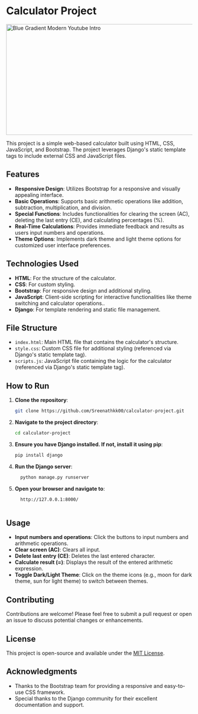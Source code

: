 # Calculator Project

<img src="https://github.com/user-attachments/assets/075cfd91-64ef-475e-b2ed-271eb9ac00e2" alt="Blue Gradient Modern Youtube Intro" width="600px" height="300px">




This project is a simple web-based calculator built using HTML, CSS, JavaScript, and Bootstrap. The project leverages Django's static template tags to include external CSS and JavaScript files.

## Features

- **Responsive Design**: Utilizes Bootstrap for a responsive and visually appealing interface.
- **Basic Operations**: Supports basic arithmetic operations like addition, subtraction, multiplication, and division.
- **Special Functions**: Includes functionalities for clearing the screen (AC), deleting the last entry (CE), and calculating percentages (%).
- **Real-Time Calculations**: Provides immediate feedback and results as users input numbers and operations.
- **Theme Options**: Implements dark theme and light theme options for customized user interface preferences.

## Technologies Used

- **HTML**: For the structure of the calculator.
- **CSS**: For custom styling.
- **Bootstrap**: For responsive design and additional styling.
- **JavaScript**: Client-side scripting for interactive functionalities like theme switching and calculator operations..
- **Django**: For template rendering and static file management.

## File Structure

- `index.html`: Main HTML file that contains the calculator's structure.
- `style.css`: Custom CSS file for additional styling (referenced via Django's static template tag).
- `scripts.js`: JavaScript file containing the logic for the calculator (referenced via Django's static template tag).

## How to Run

1. **Clone the repository**:
   ```bash
   git clone https://github.com/Sreenathkk00/calculator-project.git
2. **Navigate to the project directory**:
   ```bash
   cd calculator-project
3. **Ensure you have Django installed. If not, install it using pip**:
   ```bash
   pip install django
4. **Run the Django server**:
   ```bash
     python manage.py runserver
5. **Open your browser and navigate to**:
    ```bash
      http://127.0.0.1:8000/



## Usage

- **Input numbers and operations**: Click the buttons to input numbers and arithmetic operations.
- **Clear screen (AC)**: Clears all input.
- **Delete last entry (CE)**: Deletes the last entered character.
- **Calculate result (=)**: Displays the result of the entered arithmetic expression.
- **Toggle Dark/Light Theme**: Click on the theme icons (e.g., moon for dark theme, sun for light theme) to switch between themes.

## Contributing

Contributions are welcome! Please feel free to submit a pull request or open an issue to discuss potential changes or enhancements.

## License

This project is open-source and available under the [MIT License](LICENSE).

## Acknowledgments

- Thanks to the Bootstrap team for providing a responsive and easy-to-use CSS framework.
- Special thanks to the Django community for their excellent documentation and support.

